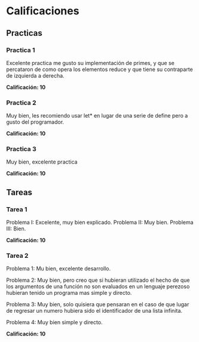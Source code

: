 # Calificaciones

## Practicas

### Practica 1

Excelente practica me gusto su implementación de primes, y
que se percataron de como opera los elementos reduce y que tiene su
contraparte de izquierda a derecha.

**Calificación: 10**


### Practica 2

Muy bien, les recomiendo usar let* en lugar de una serie
de define pero a gusto del programador.

**Calificación: 10**

### Practica 3

Muy bien, excelente practica

**Calificación: 10**

## Tareas

### Tarea 1
Problema I: Excelente, muy bien explicado.
Problema II: Muy bien.
Problema III: Bien.

**Calificación: 10**

### Tarea 2

Problema 1: Mu bien, excelente desarrollo.

Problema 2: Muy bien, pero creo que si hubieran utilizado el hecho
de que los argumentos de una función no son evaluados en un lenguaje perezoso
hubieran tenido un programa mas simple y directo.

Problema 3: Muy bien, solo quisiera que pensaran en el caso de que lugar de regresar un numero hubiera sido el identificador de una lista infinita.

Problema 4: Muy bien simple y directo.

**Calificación: 10**